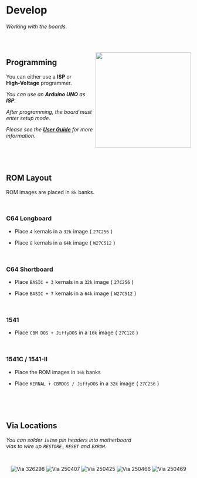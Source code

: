 
# Develop

*Working with the boards.*

<br>
<br>


<img
    src = '../User%20Guide/media/programming_isp.png'
    height = 260
    align = right
/>

## Programming

You can either use a **ISP** or <br>
**High-Voltage** programmer.

*You can use an **Arduino UNO** as **ISP**.*

*After programming, the board must enter setup mode.*

*Please see the **[User Guide]** for more information.*


<br>
<br>
<br>

## ROM Layout

ROM images are placed in `8k` banks.

<br>

### C64 Longboard

- Place `4` kernals in a `32k` image ( `27C256` )

- Place `8` kernals in a `64k` image ( `W27C512` )

<br>

### C64 Shortboard

- Place `BASIC + 3` kernals in a `32k` image ( `27C256` )

- Place `BASIC + 7` kernals in a `64k` image ( `W27C512` )

<br>

### 1541

- Place `CBM DOS + JiffyDOS` in a `16k` image ( `27C128` )

<br>

### 1541C / 1541-II

- Place the ROM images in `16k` banks

- Place `KERNAL + CBMDOS / JiffyDOS` in a `32k` image ( `27C256` )


<br>
<br>
<br>

## Via Locations

*You can solder `1x1mm` pin headers into motherboard* <br>
*vias to wire up `RESTORE` , `RESET` and `EXROM` .*

<br>

<div align = center>

![Via 326298]
![Via 250407]
![Via 250425]
![Via 250466]
![Via 250469]

</div>

<br>


<!----------------------------------------------------------------------------->

[User Guide]: ../User%20Guide

[Via 326298]: ../User%20Guide/media/wiring_326298.png
[Via 250407]: ../User%20Guide/media/wiring_250407.png
[Via 250425]: ../User%20Guide/media/wiring_250425.png
[Via 250466]: ../User%20Guide/media/wiring_250466.png
[Via 250469]: ../User%20Guide/media/wiring_250469.png
